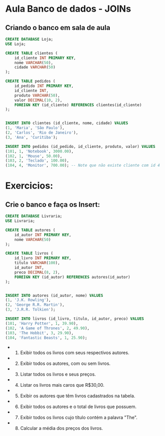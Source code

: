 # Aula Banco de dados - JOINs

## Criando o banco em sala de aula
```sql
CREATE DATABASE Loja;
USE Loja;

CREATE TABLE clientes (
    id_cliente INT PRIMARY KEY,
    nome VARCHAR(50),
    cidade VARCHAR(50)
);

CREATE TABLE pedidos (
    id_pedido INT PRIMARY KEY,
    id_cliente INT,
    produto VARCHAR(50),
    valor DECIMAL(10, 2),
    FOREIGN KEY (id_cliente) REFERENCES clientes(id_cliente)
);


INSERT INTO clientes (id_cliente, nome, cidade) VALUES
(1, 'Maria', 'São Paulo'),
(2, 'Carlos', 'Rio de Janeiro'),
(3, 'Ana', 'Curitiba');

INSERT INTO pedidos (id_pedido, id_cliente, produto, valor) VALUES
(101, 1, 'Notebook', 3000.00),
(102, 1, 'Mouse', 50.00),
(103, 2, 'Teclado', 100.00),
(104, 4, 'Monitor', 700.00); -- Note que não existe cliente com id 4
```


# Exercicios:

## Crie o banco e faça os Insert:
```sql
CREATE DATABASE Livraria;
USE Livraria;

CREATE TABLE autores (
    id_autor INT PRIMARY KEY,
    nome VARCHAR(50)
);

CREATE TABLE livros (
    id_livro INT PRIMARY KEY,
    titulo VARCHAR(100),
    id_autor INT,
    preco DECIMAL(8, 2),
    FOREIGN KEY (id_autor) REFERENCES autores(id_autor)
);


INSERT INTO autores (id_autor, nome) VALUES
(1, 'J.K. Rowling'),
(2, 'George R.R. Martin'),
(3, 'J.R.R. Tolkien');

INSERT INTO livros (id_livro, titulo, id_autor, preco) VALUES
(101, 'Harry Potter', 1, 39.90),
(102, 'A Game of Thrones', 2, 49.90),
(103, 'The Hobbit', 3, 29.90),
(104, 'Fantastic Beasts', 1, 25.90);

```
 - 1. Exibir todos os livros com seus respectivos autores.
 - 2. Exibir todos os autores, com ou sem livros.
 - 3. Listar todos os livros e seus preços.
 - 4. Listar os livros mais caros que R$30,00.
 - 5. Exibir os autores que têm livros cadastrados na tabela.
 - 6. Exibir todos os autores e o total de livros que possuem.
 - 7. Exibir todos os livros cujo título contém a palavra "The".
 - 8. Calcular a média dos preços dos livros.


